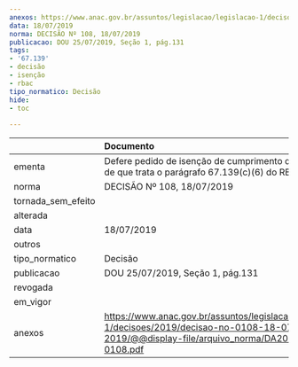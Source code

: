 ```yaml
---
anexos: https://www.anac.gov.br/assuntos/legislacao/legislacao-1/decisoes/2019/decisao-no-0108-18-07-2019/@@display-file/arquivo_norma/DA2019-0108.pdf
data: 18/07/2019
norma: DECISÃO Nº 108, 18/07/2019
publicacao: DOU 25/07/2019, Seção 1, pág.131
tags:
- '67.139'
- decisão
- isenção
- rbac
tipo_normatico: Decisão
hide: 
- toc 
 
---
```


|                    | Documento                                                                                                                                      |
|:-------------------|:-----------------------------------------------------------------------------------------------------------------------------------------------|
| ementa             | Defere pedido de isenção de cumprimento do requisito de que trata o parágrafo 67.139(c)(6) do RBAC nº 67.                                      |
| norma              | DECISÃO Nº 108, 18/07/2019                                                                                                                     |
| tornada_sem_efeito |                                                                                                                                                |
| alterada           |                                                                                                                                                |
| data               | 18/07/2019                                                                                                                                     |
| outros             |                                                                                                                                                |
| tipo_normatico     | Decisão                                                                                                                                        |
| publicacao         | DOU 25/07/2019, Seção 1, pág.131                                                                                                               |
| revogada           |                                                                                                                                                |
| em_vigor           |                                                                                                                                                |
| anexos             | https://www.anac.gov.br/assuntos/legislacao/legislacao-1/decisoes/2019/decisao-no-0108-18-07-2019/@@display-file/arquivo_norma/DA2019-0108.pdf |